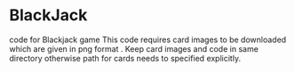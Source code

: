 # BlackJack
code for Blackjack game
This code requires card images to be downloaded which are given in png format .
Keep card images and code in same directory otherwise path for cards needs to specified explicitly. 

